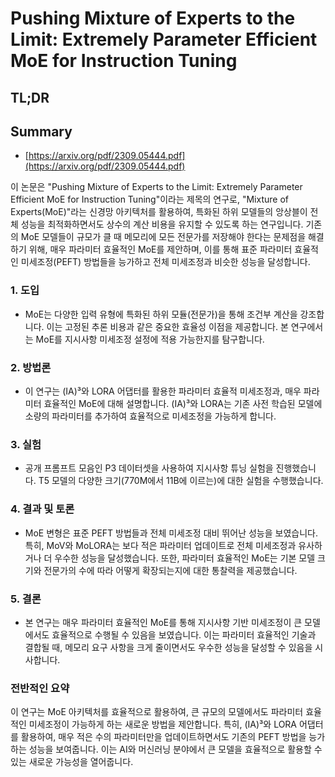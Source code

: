 # Pushing Mixture of Experts to the Limit: Extremely Parameter Efficient MoE for Instruction Tuning
## TL;DR
## Summary
- [https://arxiv.org/pdf/2309.05444.pdf](https://arxiv.org/pdf/2309.05444.pdf)

이 논문은 "Pushing Mixture of Experts to the Limit: Extremely Parameter Efficient MoE for Instruction Tuning"이라는 제목의 연구로, "Mixture of Experts(MoE)"라는 신경망 아키텍처를 활용하여, 특화된 하위 모델들의 앙상블이 전체 성능을 최적화하면서도 상수의 계산 비용을 유지할 수 있도록 하는 연구입니다. 기존의 MoE 모델들이 규모가 클 때 메모리에 모든 전문가를 저장해야 한다는 문제점을 해결하기 위해, 매우 파라미터 효율적인 MoE를 제안하며, 이를 통해 표준 파라미터 효율적인 미세조정(PEFT) 방법들을 능가하고 전체 미세조정과 비슷한 성능을 달성합니다.

### 1. 도입

- MoE는 다양한 입력 유형에 특화된 하위 모듈(전문가)을 통해 조건부 계산을 강조합니다. 이는 고정된 추론 비용과 같은 중요한 효율성 이점을 제공합니다. 본 연구에서는 MoE를 지시사항 미세조정 설정에 적용 가능한지를 탐구합니다.

### 2. 방법론

- 이 연구는 (IA)³와 LORA 어댑터를 활용한 파라미터 효율적 미세조정과, 매우 파라미터 효율적인 MoE에 대해 설명합니다. (IA)³와 LORA는 기존 사전 학습된 모델에 소량의 파라미터를 추가하여 효율적으로 미세조정을 가능하게 합니다.

### 3. 실험

- 공개 프롬프트 모음인 P3 데이터셋을 사용하여 지시사항 튜닝 실험을 진행했습니다. T5 모델의 다양한 크기(770M에서 11B에 이르는)에 대한 실험을 수행했습니다.

### 4. 결과 및 토론

- MoE 변형은 표준 PEFT 방법들과 전체 미세조정 대비 뛰어난 성능을 보였습니다. 특히, MoV와 MoLORA는 보다 적은 파라미터 업데이트로 전체 미세조정과 유사하거나 더 우수한 성능을 달성했습니다. 또한, 파라미터 효율적인 MoE는 기본 모델 크기와 전문가의 수에 따라 어떻게 확장되는지에 대한 통찰력을 제공했습니다.

### 5. 결론

- 본 연구는 매우 파라미터 효율적인 MoE를 통해 지시사항 기반 미세조정이 큰 모델에서도 효율적으로 수행될 수 있음을 보였습니다. 이는 파라미터 효율적인 기술과 결합될 때, 메모리 요구 사항을 크게 줄이면서도 우수한 성능을 달성할 수 있음을 시사합니다.

### 전반적인 요약

이 연구는 MoE 아키텍처를 효율적으로 활용하여, 큰 규모의 모델에서도 파라미터 효율적인 미세조정이 가능하게 하는 새로운 방법을 제안합니다. 특히, (IA)³와 LORA 어댑터를 활용하여, 매우 적은 수의 파라미터만을 업데이트하면서도 기존의 PEFT 방법을 능가하는 성능을 보여줍니다. 이는 AI와 머신러닝 분야에서 큰 모델을 효율적으로 활용할 수 있는 새로운 가능성을 열어줍니다.